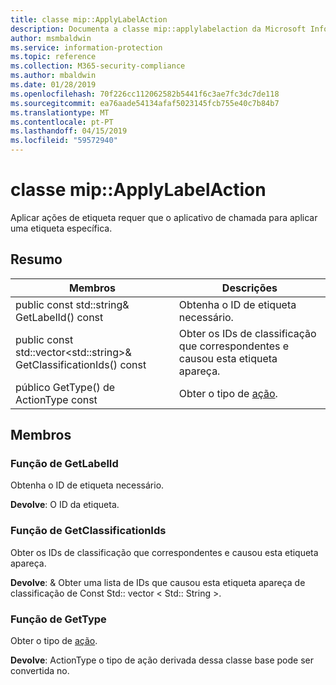 ```yaml
---
title: classe mip::ApplyLabelAction
description: Documenta a classe mip::applylabelaction da Microsoft Information Protection (MIP) SDK.
author: msmbaldwin
ms.service: information-protection
ms.topic: reference
ms.collection: M365-security-compliance
ms.author: mbaldwin
ms.date: 01/28/2019
ms.openlocfilehash: 70f226cc112062582b5441f6c3ae7fc3dc7de118
ms.sourcegitcommit: ea76aade54134afaf5023145fcb755e40c7b84b7
ms.translationtype: MT
ms.contentlocale: pt-PT
ms.lasthandoff: 04/15/2019
ms.locfileid: "59572940"
---
```

# <a name="class-mipapplylabelaction"></a>classe mip::ApplyLabelAction 
Aplicar ações de etiqueta requer que o aplicativo de chamada para aplicar uma etiqueta específica.
  
## <a name="summary"></a>Resumo
 Membros                        | Descrições                                
--------------------------------|---------------------------------------------
public const std::string& GetLabelId() const  |  Obtenha o ID de etiqueta necessário.
public const std::vector\<std::string\>& GetClassificationIds() const  |  Obter os IDs de classificação que correspondentes e causou esta etiqueta apareça.
público GetType() de ActionType const  |  Obter o tipo de [ação](class_mip_action.md).

## <a name="members"></a>Membros
  
### <a name="getlabelid-function"></a>Função de GetLabelId
Obtenha o ID de etiqueta necessário.

  
**Devolve**: O ID da etiqueta.
  
### <a name="getclassificationids-function"></a>Função de GetClassificationIds
Obter os IDs de classificação que correspondentes e causou esta etiqueta apareça.

  
**Devolve**: & Obter uma lista de IDs que causou esta etiqueta apareça de classificação de Const Std:: vector < Std:: String >.

### <a name="gettype-function"></a>Função de GetType
Obter o tipo de [ação](class_mip_action.md).

  
**Devolve**: ActionType o tipo de ação derivada dessa classe base pode ser convertida no.